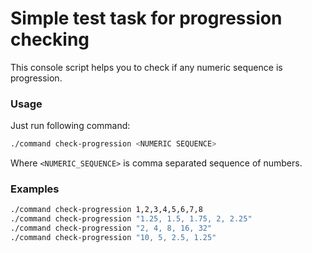 # Simple test task for progression checking

This console script helps you to check if any numeric sequence is progression.

### Usage

Just run following command:

```bash
./command check-progression <NUMERIC SEQUENCE>
```

Where `<NUMERIC_SEQUENCE>` is comma separated sequence of numbers.

### Examples
```bash
./command check-progression 1,2,3,4,5,6,7,8
./command check-progression "1.25, 1.5, 1.75, 2, 2.25"
./command check-progression "2, 4, 8, 16, 32"
./command check-progression "10, 5, 2.5, 1.25"
```